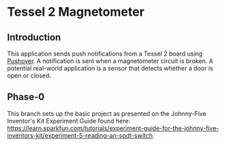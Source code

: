 # Tessel 2 Magnetometer 

## Introduction

This application sends push notifications from a Tessel 2 board using [Pushover](https://pushover.net). A notification is sent when a magnetometer circuit is broken. A potential real-world application is a sensor that detects whether a door is open or closed.

## Phase-0

This branch sets up the basic project as presented on the Johnny-Five Inventor's Kit Experiment Guide found here: https://learn.sparkfun.com/tutorials/experiment-guide-for-the-johnny-five-inventors-kit/experiment-5-reading-an-spdt-switch.